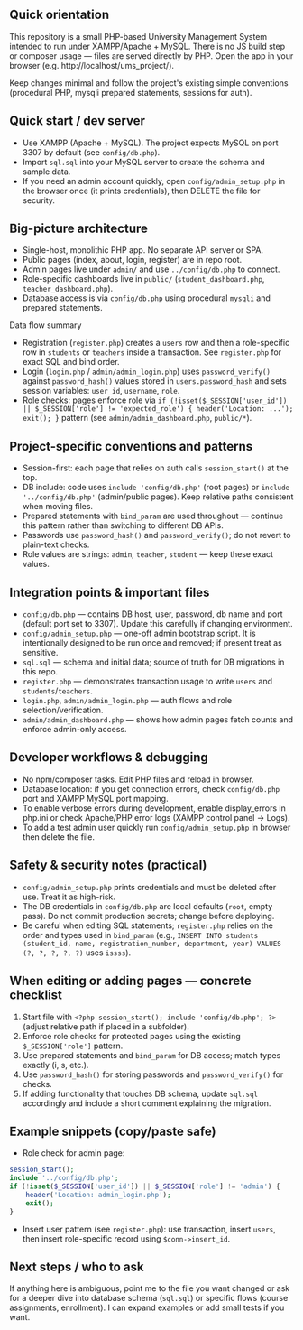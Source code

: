 ## Quick orientation

This repository is a small PHP-based University Management System intended to run under XAMPP/Apache + MySQL. There is no JS build step or composer usage — files are served directly by PHP. Open the app in your browser (e.g. http://localhost/ums_project/).

Keep changes minimal and follow the project's existing simple conventions (procedural PHP, mysqli prepared statements, sessions for auth).

## Quick start / dev server

- Use XAMPP (Apache + MySQL). The project expects MySQL on port 3307 by default (see `config/db.php`).
- Import `sql.sql` into your MySQL server to create the schema and sample data.
- If you need an admin account quickly, open `config/admin_setup.php` in the browser once (it prints credentials), then DELETE the file for security.

## Big-picture architecture

- Single-host, monolithic PHP app. No separate API server or SPA.
- Public pages (index, about, login, register) are in repo root.
- Admin pages live under `admin/` and use `../config/db.php` to connect.
- Role-specific dashboards live in `public/` (`student_dashboard.php`, `teacher_dashboard.php`).
- Database access is via `config/db.php` using procedural `mysqli` and prepared statements.

Data flow summary
- Registration (`register.php`) creates a `users` row and then a role-specific row in `students` or `teachers` inside a transaction. See `register.php` for exact SQL and bind order.
- Login (`login.php` / `admin/admin_login.php`) uses `password_verify()` against `password_hash()` values stored in `users.password_hash` and sets session variables: `user_id`, `username`, `role`.
- Role checks: pages enforce role via `if (!isset($_SESSION['user_id']) || $_SESSION['role'] != 'expected_role') { header('Location: ...'); exit(); }` pattern (see `admin/admin_dashboard.php`, `public/*`).

## Project-specific conventions and patterns

- Session-first: each page that relies on auth calls `session_start()` at the top.
- DB include: code uses `include 'config/db.php'` (root pages) or `include '../config/db.php'` (admin/public pages). Keep relative paths consistent when moving files.
- Prepared statements with `bind_param` are used throughout — continue this pattern rather than switching to different DB APIs.
- Passwords use `password_hash()` and `password_verify()`; do not revert to plain-text checks.
- Role values are strings: `admin`, `teacher`, `student` — keep these exact values.

## Integration points & important files

- `config/db.php` — contains DB host, user, password, db name and port (default port set to 3307). Update this carefully if changing environment.
- `config/admin_setup.php` — one-off admin bootstrap script. It is intentionally designed to be run once and removed; if present treat as sensitive.
- `sql.sql` — schema and initial data; source of truth for DB migrations in this repo.
- `register.php` — demonstrates transaction usage to write `users` and `students`/`teachers`.
- `login.php`, `admin/admin_login.php` — auth flows and role selection/verification.
- `admin/admin_dashboard.php` — shows how admin pages fetch counts and enforce admin-only access.

## Developer workflows & debugging

- No npm/composer tasks. Edit PHP files and reload in browser.
- Database location: if you get connection errors, check `config/db.php` port and XAMPP MySQL port mapping.
- To enable verbose errors during development, enable display_errors in php.ini or check Apache/PHP error logs (XAMPP control panel -> Logs).
- To add a test admin user quickly run `config/admin_setup.php` in browser then delete the file.

## Safety & security notes (practical)

- `config/admin_setup.php` prints credentials and must be deleted after use. Treat it as high-risk.
- The DB credentials in `config/db.php` are local defaults (`root`, empty pass). Do not commit production secrets; change before deploying.
- Be careful when editing SQL statements; `register.php` relies on the order and types used in `bind_param` (e.g., `INSERT INTO students (student_id, name, registration_number, department, year) VALUES (?, ?, ?, ?, ?)` uses `issss`).

## When editing or adding pages — concrete checklist

1. Start file with `<?php session_start(); include 'config/db.php'; ?>` (adjust relative path if placed in a subfolder).
2. Enforce role checks for protected pages using the existing `$_SESSION['role']` pattern.
3. Use prepared statements and `bind_param` for DB access; match types exactly (i, s, etc.).
4. Use `password_hash()` for storing passwords and `password_verify()` for checks.
5. If adding functionality that touches DB schema, update `sql.sql` accordingly and include a short comment explaining the migration.

## Example snippets (copy/paste safe)

- Role check for admin page:

```php
session_start();
include '../config/db.php';
if (!isset($_SESSION['user_id']) || $_SESSION['role'] != 'admin') {
    header('Location: admin_login.php');
    exit();
}
```

- Insert user pattern (see `register.php`): use transaction, insert `users`, then insert role-specific record using `$conn->insert_id`.

## Next steps / who to ask

If anything here is ambiguous, point me to the file you want changed or ask for a deeper dive into database schema (`sql.sql`) or specific flows (course assignments, enrollment). I can expand examples or add small tests if you want.
